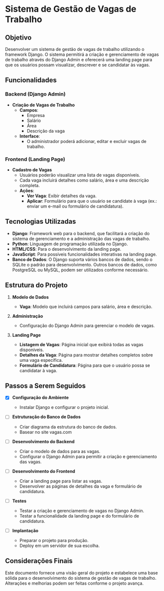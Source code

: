 # Sistema de Gestão de Vagas de Trabalho

## Objetivo

Desenvolver um sistema de gestão de vagas de trabalho utilizando o framework Django. O sistema permitirá a criação e gerenciamento de vagas de trabalho através do Django Admin e oferecerá uma landing page para que os usuários possam visualizar, descrever e se candidatar às vagas.

## Funcionalidades

### Backend (Django Admin)

- **Criação de Vagas de Trabalho**
  - **Campos**:
    - Empresa
    - Salário
    - Área
    - Descrição da vaga
  - **Interface**:
    - O administrador poderá adicionar, editar e excluir vagas de trabalho.

### Frontend (Landing Page)

- **Cadastro de Vagas**
  - Usuários poderão visualizar uma lista de vagas disponíveis.
  - Cada vaga incluirá detalhes como salário, área e uma descrição completa.
  - **Ações**:
    - **Ver Vaga**: Exibir detalhes da vaga.
    - **Aplicar**: Formulário para que o usuário se candidate à vaga (ex.: enviar um e-mail ou formulário de candidatura).

## Tecnologias Utilizadas

- **Django**: Framework web para o backend, que facilitará a criação do sistema de gerenciamento e a administração das vagas de trabalho.
- **Python**: Linguagem de programação utilizada no Django.
- **HTML/CSS**: Para o desenvolvimento da landing page.
- **JavaScript**: Para possíveis funcionalidades interativas na landing page.
- **Banco de Dados**: O Django suporta vários bancos de dados, sendo o SQLite o padrão para desenvolvimento. Outros bancos de dados, como PostgreSQL ou MySQL, podem ser utilizados conforme necessário.

## Estrutura do Projeto

1. **Modelo de Dados**
   - **Vaga**: Modelo que incluirá campos para salário, área e descrição.

2. **Administração**
   - Configuração do Django Admin para gerenciar o modelo de vagas.

3. **Landing Page**
   - **Listagem de Vagas**: Página inicial que exibirá todas as vagas disponíveis.
   - **Detalhes da Vaga**: Página para mostrar detalhes completos sobre uma vaga específica.
   - **Formulário de Candidatura**: Página para que o usuário possa se candidatar à vaga.

## Passos a Serem Seguidos

- [X] **Configuração do Ambiente**
  - Instalar Django e configurar o projeto inicial.

- [ ] **Estruturação do Banco de Dados**
  - Criar diagrama da estrutura do banco de dados.
  - Basear no site vagas.com

- [ ] **Desenvolvimento do Backend**
  - Criar o modelo de dados para as vagas.
  - Configurar o Django Admin para permitir a criação e gerenciamento das vagas.

- [ ] **Desenvolvimento do Frontend**
  - Criar a landing page para listar as vagas.
  - Desenvolver as páginas de detalhes da vaga e formulário de candidatura.

- [ ] **Testes**
  - Testar a criação e gerenciamento de vagas no Django Admin.
  - Testar a funcionalidade da landing page e do formulário de candidatura.

- [ ] **Implantação**
  - Preparar o projeto para produção.
  - Deploy em um servidor de sua escolha.

## Considerações Finais

Este documento fornece uma visão geral do projeto e estabelece uma base sólida para o desenvolvimento do sistema de gestão de vagas de trabalho. Alterações e melhorias podem ser feitas conforme o projeto avança.


